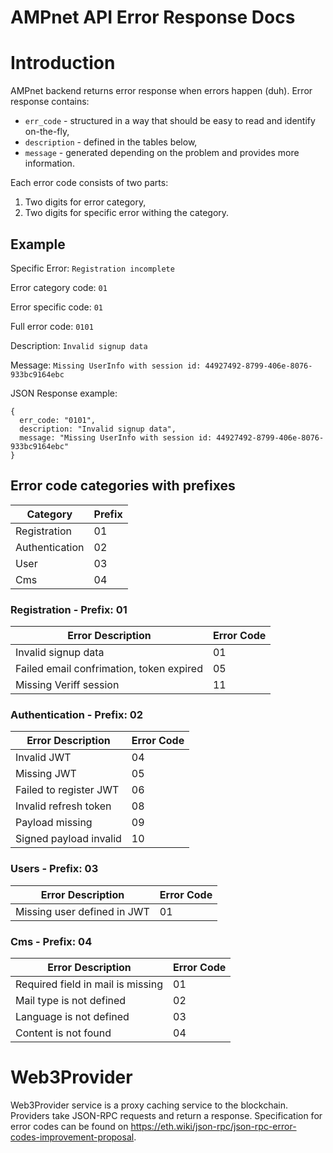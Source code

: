 # AMPnet API Error Response Docs

# Introduction

AMPnet backend returns error response when errors happen (duh). 
Error response contains:
* `err_code` - structured in a way that should be easy to read and identify on-the-fly, 
* `description` - defined in the tables below,
* `message` - generated depending on the problem and provides more information.

Each error code consists of two parts:
1. Two digits for error category,
2. Two digits for specific error withing the category.

## Example

Specific Error: `Registration incomplete`

Error category code: `01`

Error specific code: `01`

Full error code: `0101`

Description: `Invalid signup data`

Message: `Missing UserInfo with session id: 44927492-8799-406e-8076-933bc9164ebc`

JSON Response example: 

```
{
  err_code: "0101",
  description: "Invalid signup data",
  message: "Missing UserInfo with session id: 44927492-8799-406e-8076-933bc9164ebc"
}
```

## Error code categories with prefixes

| Category       | Prefix |
|----------------|--------|
| Registration   | 01     |
| Authentication | 02     |
| User           | 03     |
| Cms            | 04     |

### Registration - Prefix: 01

| Error Description                               | Error Code |
|-------------------------------------------------|------------|
| Invalid signup data                             | 01         |
| Failed email confrimation, token expired        | 05         |
| Missing Veriff session                          | 11         |

### Authentication - Prefix: 02

| Error Description               | Error Code |
|---------------------------------|------------|
| Invalid JWT                     | 04         |
| Missing JWT                     | 05         |
| Failed to register JWT          | 06         |
| Invalid refresh token           | 08         |
| Payload missing                 | 09         |
| Signed payload invalid          | 10         |

### Users - Prefix: 03

| Error Description                                             | Error Code |
|---------------------------------------------------------------|------------|
| Missing user defined in JWT                                   | 01         |

### Cms - Prefix: 04

| Error Description                                                                     | Error Code |
|---------------------------------------------------------------------------------------|------------|
| Required field in mail is missing                                                     | 01         |
| Mail type is not defined                                                              | 02         |
| Language is not defined                                                               | 03         |
| Content is not found                                                                  | 04         |

# Web3Provider

Web3Provider service is a proxy caching service to the blockchain. Providers take JSON-RPC requests and return a response.
Specification for error codes can be found on https://eth.wiki/json-rpc/json-rpc-error-codes-improvement-proposal.
